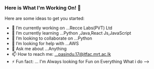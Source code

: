 ### Here is What I'm Working On! 👋



Here are some ideas to get you started:

- 🔭 I’m currently working on ...Recce Labs(PVT) Ltd
- 🌱 I’m currently learning ...Python ,Java,React Js,JavaScript
- 👯 I’m looking to collaborate on ...Python
- 🤔 I’m looking for help with ...AWS
- 💬 Ask me about ...Anything
- 📫 How to reach me: ...pasindu.17@itfac.mrt.ac.lk
- ⚡ Fun fact: ... I'm Always looking for Fun on Everything What i do 
-->
